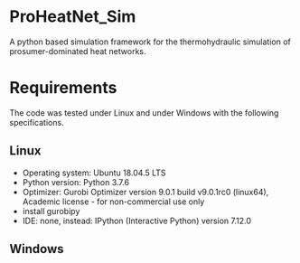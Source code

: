 # ProHeatNet_Sim
A python based simulation framework for the thermohydraulic simulation of prosumer-dominated heat networks.

# Requirements
The code was tested under Linux and under Windows with the following specifications.
## Linux
- Operating system: Ubuntu 18.04.5 LTS
- Python version: Python 3.7.6
- Optimizer: Gurobi Optimizer version 9.0.1 build v9.0.1rc0 (linux64), Academic license - for non-commercial use only
- install gurobipy
- IDE: none, instead: IPython (Interactive Python) version 7.12.0

## Windows
